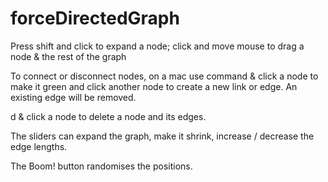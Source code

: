 # forceDirectedGraph
Press shift and click to expand a node; click and move mouse to drag a node & the rest of the graph

To connect or disconnect nodes, on a mac use command & click a node to make it green and click another node to create a new link or edge. An existing edge will be removed.

d & click a node to delete a node and its edges.

The sliders can expand the graph, make it shrink, increase / decrease the edge lengths.

The Boom! button randomises the positions.
